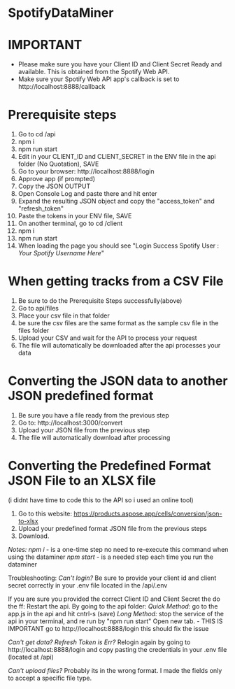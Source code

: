 # SpotifyDataMiner

# IMPORTANT
- Please make sure you have your Client ID and Client Secret Ready and available. This is obtained from the Spotify Web API.
- Make sure your Spotify Web API app's callback is set to http://localhost:8888/callback

# Prerequisite steps
1. Go to cd /api
2. npm i
3. npm run start
4. Edit in your CLIENT_ID and CLIENT_SECRET in the ENV file in the api folder (No Quotation), SAVE
5. Go to your browser: http://localhost:8888/login
6. Approve app (if prompted)
7. Copy the JSON OUTPUT
8. Open Console Log and paste there and hit enter
9. Expand the resulting JSON object and copy the "access_token" and "refresh_token"
10. Paste the tokens in your ENV file, SAVE
11. On another terminal, go to cd /client
12. npm i
13. npm run start
14. When loading the page you should see "Login Success Spotify User : *Your Spotify Username Here*"


# When getting tracks from a CSV File
1. Be sure to do the Prerequisite Steps successfully(above)
2. Go to api/files
3. Place your csv file in that folder
4. be sure the csv files are the same format as the sample csv file in the files folder
5. Upload your CSV and wait for the API to process your request
6. The file will automatically be downloaded after the api processes your data


# Converting the JSON data to another JSON predefined format
1. Be sure you have a file ready from the previous step
2. Go to: http://localhost:3000/convert
3. Upload your JSON file from the previous step
4. The file will automatically download after processing

# Converting the Predefined Format JSON File to an XLSX file
(i didnt have time to code this to the API so i used an online tool)
1. Go to this website: https://products.aspose.app/cells/conversion/json-to-xlsx
2. Upload your predefined format JSON file from the previous steps
3. Download.


*Notes:*
*npm i* - is a one-time step no need to re-execute this command when using the dataminer
*npm start* - is a needed step each time you run the dataminer

Troubleshooting:
*Can't login?*
Be sure to provide your client id and client secret correctly in your .env file located in the /api/.env

If you are sure you provided the correct Client ID and Client Secret the do the ff:
Restart the api. By going to the api folder:
*Quick Method:* go to the app.js in the api and hit cntrl-s (save)
*Long Method:* stop the service of the api in your terminal, and re run by "npm run start"
Open new tab. - THIS IS IMPORTANT
go to http://localhost:8888/login this should fix the issue 



*Can't get data? Refresh Token is Err?* 
Relogin again by going to http://localhost:8888/login and copy pasting the credentials in your .env file (located at /api)

*Can't upload files?*
Probably its in the wrong format. I made the fields only to accept a specific file type.


